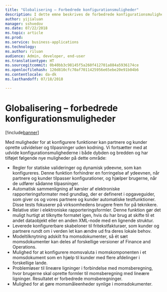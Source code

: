 ```yaml
---
title: "Globalisering – Forbedrede konfigurationsmuligheder"
description: I dette emne beskrives de forbedrede konfigurationsmuligheder inden for elektronisk rapportering og det globaliserede momsprogram.
author: yijialuan
manager: sshvedov
ms.date: 07/22/2018
ms.topic: article
ms.prod: 
ms.service: business-applications
ms.technology: 
ms.author: riluan
audience: Admin, developer, end-user
ms.translationtype: HT
ms.sourcegitcommit: 0b40bb3c98145f5a260f412701a884a5936174ce
ms.openlocfilehash: 120d810cfc70af7011425956e65ebe20e91b04b6
ms.contentlocale: da-dk
ms.lasthandoff: 07/18/2018

---
```


# <a name="globalization--enhanced-configurability"></a>Globalisering – forbedrede konfigurationsmuligheder

[!include[banner](../../includes/banner.md)]

Med muligheder for at konfigurere funktioner kan partnere og kunder oprette udvidelser og tilpasninger uden kodning. Vi fortsætter med at udvide konfigurationsmulighederne i både dybden og bredden og har tilføjet følgende nye muligheder på dette område:

- Regler for statiske valideringer og dynamisk ydeevne, som kan konfigureres. Denne funktion forhindrer en forringelse af ydeevnen, når partnere og kunder tilpasser konfigurationer, og hjælper brugerne, når de udfører sådanne tilpasninger.
- Automatisk sammenligning af kørsler af elektroniske rapporteringsformater med grundlag, der er defineret i opgaveguider, som giver os og vores partnere og kunder automatiske testfunktioner. Disse tests fokuserer på virksomhedens brugere frem for på teknikere.
- Relative stier i elektroniske rapporteringsformler. Denne funktion gør det muligt hurtigt at tilknytte formatet igen, hvis du har brug at skifte til et andet dataobjekt eller en anden XML-node med en lignende struktur.
- Leverede konfigurerbare skabeloner til fritekstfakturaer, som kunder og partnere rundt om i verden let kan ændre ud fra deres lokale behov.
- Modeltilknytning adskilt fra momsdokumenter, så ét sæt momsdokumenter kan deles af forskellige versioner af Finance and Operations.
- Mulighed for at konfigurere momsvaluta i momskomponenten i et momsdokument som en hjælp til kunder med flere afdelinger i forskellige lande.
- Problemløser til lineære ligninger i forbindelse med momsberegning, hvor brugerne skal oprette formler til momsberegning med lineære ligninger. Resultatet er forbedrede momsberegninger.
- Mulighed for at gøre momsmåleenheder synlige i momsdokumenter.

